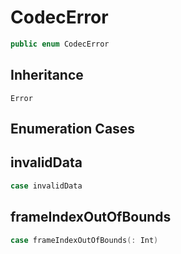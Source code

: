 # CodecError

``` swift
public enum CodecError
```

## Inheritance

`Error`

## Enumeration Cases

## invalidData

``` swift
case invalidData
```

## frameIndexOutOfBounds

``` swift
case frameIndexOutOfBounds(: Int)
```

